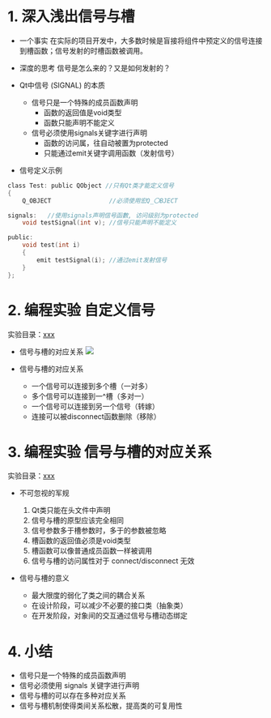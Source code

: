 # 1. 深入浅出信号与槽
- 一个事实
    在实际的项目开发中，大多数时候是盲接将组件中预定义的信号连接到槽函数；信号发射的时槽函数被调用。

- 深度的思考
    信号是怎么来的？又是如何发射的？

- Qt中信号 (SIGNAL) 的本质
    - 信号只是一个特殊的成员函数声明
        - 函数的返回值是void类型
        - 函数只能声明不能定义
    - 信号必须使用signals关键字进行声明
        - 函数的访问属，往自动被置为protected
        - 只能通过emit关键字调用函数（发射信号）

- 信号定义示例

```c
class Test: public QObject //只有Qt类才能定义信号
{
    Q_OBJECT                //必须使用宏Q_〇BJECT

signals:   //使用signals声明信号函數, 访问级别为protected
    void testSignal(int v); //信号只能声明不能定义

public:
    void test(int i)
    {
        emit testSignal(i); //通过emit发射信号
    }
};
```

# 2. 编程实验 自定义信号
实验目录：[xxx](vx_attachments\xxx)

- 信号与槽的对应关系
    ![](vx_images/.png)

- 信号与槽的对应关系
    - 一个信号可以连接到多个槽（一对多）
    - 多个信号可以连接到一^槽（多对一）
    - 一个信号可以连接到另一个信号（转嫁）
    - 连接可以被disconnect函数删除（移除）

# 3. 编程实验 信号与槽的对应关系
实验目录：[xxx](vx_attachments\xxx)

- 不可忽视的军规
    1. Qt类只能在头文件中声明
    2. 信号与槽的原型应该完全相同
    3. 信号参数多于槽参数时，多于的参数被忽略
    4. 槽函数的返回值必须是void类型
    5. 槽函数可以像普通成员函数一样被调用
    6. 信号与槽的访问属性对于 connect/disconnect 无效

- 信号与槽的意义
    - 最大限度的弱化了类之间的耦合关系
    - 在设计阶段，可以减少不必要的接口类（抽象类）
    - 在开发阶段，对象间的交互通过信号与槽动态绑定

# 4. 小结
- 信号只是一个特殊的成员函数声明
- 信号必须使用 signals 关键字进行声明
- 信号与槽的可以存在多种对应关系
- 信号与槽机制使得类间关系松散，提高类的可复用性

